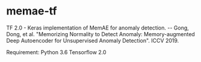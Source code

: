 # memae-tf
TF 2.0 - Keras implementation of MemAE for anomaly detection. -- Gong, Dong, et al. "Memorizing Normality to Detect Anomaly: Memory-augmented Deep Autoencoder for Unsupervised Anomaly Detection". ICCV 2019. 

Requirement:
  Python 3.6
  Tensorflow 2.0
